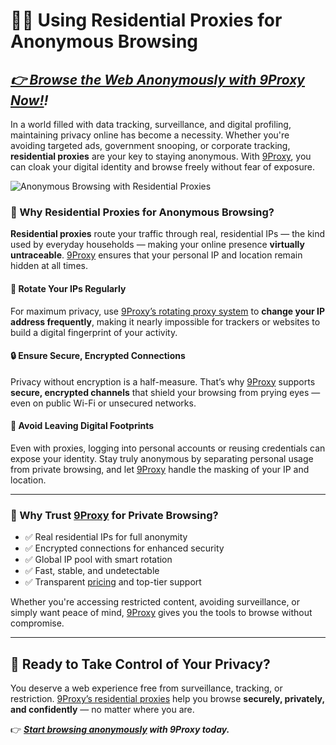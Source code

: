 # 🕵️‍♂️ Using Residential Proxies for Anonymous Browsing

## *[👉 Browse the Web Anonymously with 9Proxy Now!](https://the9proxy.short.gy/home-github-james2k4)!*

In a world filled with data tracking, surveillance, and digital profiling, maintaining privacy online has become a necessity. Whether you're avoiding targeted ads, government snooping, or corporate tracking, **residential proxies** are your key to staying anonymous. With [9Proxy](https://the9proxy.short.gy/pricing-github-james2k4), you can cloak your digital identity and browse freely without fear of exposure.

![Anonymous Browsing with Residential Proxies](https://surfshark.com/wp-content/uploads/2022/06/How_to_browse_anonymously_5.svg)

### 🔐 Why Residential Proxies for Anonymous Browsing?

**Residential proxies** route your traffic through real, residential IPs — the kind used by everyday households — making your online presence **virtually untraceable**. [9Proxy](https://the9proxy.short.gy/home-github-james2k4) ensures that your personal IP and location remain hidden at all times.

#### 🔄 Rotate Your IPs Regularly  
For maximum privacy, use [9Proxy’s rotating proxy system](https://the9proxy.short.gy/pricing-github-james2k4) to **change your IP address frequently**, making it nearly impossible for trackers or websites to build a digital fingerprint of your activity.

#### 🔒 Ensure Secure, Encrypted Connections  
Privacy without encryption is a half-measure. That’s why [9Proxy](https://the9proxy.short.gy/home-github-james2k4) supports **secure, encrypted channels** that shield your browsing from prying eyes — even on public Wi-Fi or unsecured networks.

#### 👣 Avoid Leaving Digital Footprints  
Even with proxies, logging into personal accounts or reusing credentials can expose your identity. Stay truly anonymous by separating personal usage from private browsing, and let [9Proxy](https://the9proxy.short.gy/home-github-james2k4) handle the masking of your IP and location.

---

### 🧭 Why Trust [9Proxy](https://the9proxy.short.gy/home-github-james2k4) for Private Browsing?

- ✅ Real residential IPs for full anonymity  
- ✅ Encrypted connections for enhanced security  
- ✅ Global IP pool with smart rotation  
- ✅ Fast, stable, and undetectable  
- ✅ Transparent [pricing](https://the9proxy.short.gy/pricing-github-james2k4) and top-tier support

Whether you're accessing restricted content, avoiding surveillance, or simply want peace of mind, [9Proxy](https://the9proxy.short.gy/home-github-james2k4) gives you the tools to browse without compromise.

---

## 🧬 Ready to Take Control of Your Privacy?

You deserve a web experience free from surveillance, tracking, or restriction. [9Proxy’s residential proxies](https://the9proxy.short.gy/pricing-github-james2k4) help you browse **securely, privately, and confidently** — no matter where you are.

👉 ***[Start browsing anonymously](https://the9proxy.short.gy/pricing-github-james2k4) with 9Proxy today.***
